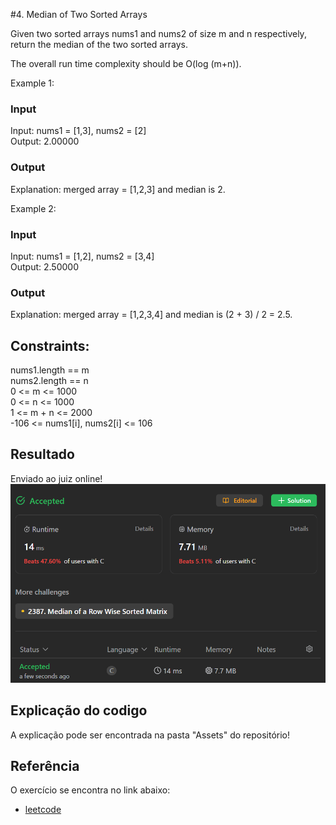 
#4. Median of Two Sorted Arrays

Given two sorted arrays nums1 and nums2 of size m and n respectively, return the median of the two sorted arrays.

The overall run time complexity should be O(log (m+n)).

Example 1:
### Input

Input: nums1 = [1,3], nums2 = [2]  
Output: 2.00000  

### Output
Explanation: merged array = [1,2,3] and median is 2.

Example 2:
### Input

Input: nums1 = [1,2], nums2 = [3,4]  
Output: 2.50000  
### Output
Explanation: merged array = [1,2,3,4] and median is (2 + 3) / 2 = 2.5.
 

## Constraints:

nums1.length == m  
nums2.length == n  
0 <= m <= 1000  
0 <= n <= 1000  
1 <= m + n <= 2000  
-106 <= nums1[i], nums2[i] <= 106  
## Resultado

Enviado ao juiz online!
![](../Assets/envioMediana.png)

## Explicação do codigo

A explicação pode ser encontrada na pasta "Assets" do repositório!

## Referência

O exercício se encontra no link abaixo:
- [leetcode](https://leetcode.com/problems/median-of-two-sorted-arrays/description/)
